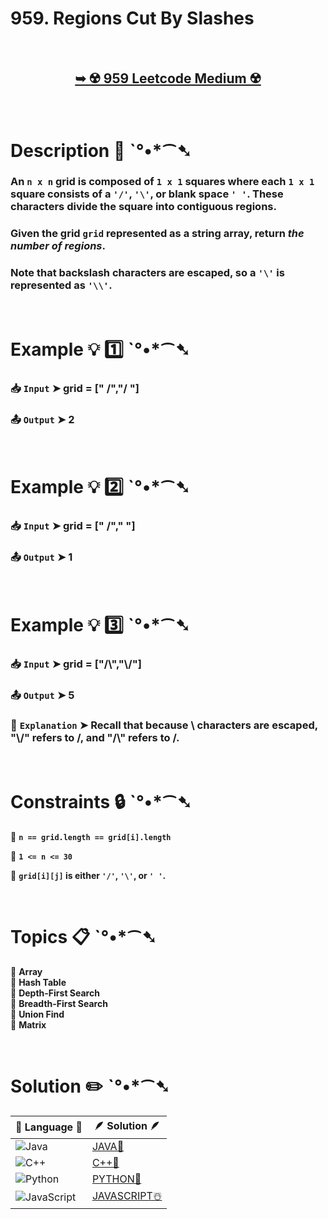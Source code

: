 # 959. Regions Cut By Slashes

</br>

<h2 align="center"> 

<a href="https://leetcode.com/problems/regions-cut-by-slashes/description/?envType=daily-question&envId=2024-08-10"><strong>➥ ☢️ 959 Leetcode Medium ☢️ </strong></a>
</h2>

</br>

# Description 📜 ˋ°•*⁀➷

### An `n x n` grid is composed of `1 x 1` squares where each `1 x 1` square consists of a `'/'`, `'\'`, or blank space `' '`. These characters divide the square into contiguous regions.

### Given the grid `grid` represented as a string array, return *the number of regions*.

### Note that backslash characters are escaped, so a `'\'` is represented as `'\\'`.

</br>

# Example 💡 1️⃣ ˋ°•*⁀➷

  ### 📥 `Input`  ➤ grid = [" /","/ "]

  ### 📤 `Output`  ➤ 2

</br>

# Example 💡 2️⃣ ˋ°•*⁀➷

  ### 📥 `Input` ➤ grid = [" /","  "]

  ### 📤 `Output`  ➤ 1


</br>

# Example 💡 3️⃣ ˋ°•*⁀➷

  ### 📥 `Input` ➤ grid = ["/\\","\\/"]

  ### 📤 `Output`  ➤ 5

  ### 🔦 `Explanation`  ➤  Recall that because \ characters are escaped, "\\/" refers to \/, and "/\\" refers to /\.

</br>

# Constraints 🔒 ˋ°•*⁀➷

🔹 **`n == grid.length == grid[i].length`** </br>

🔹 **`1 <= n <= 30`** </br>

🔹 **`grid[i][j]` is either `'/'`, `'\'`, or `' '`.** </br>

</br>

# Topics 📋 ˋ°•*⁀➷

🔸 **Array**  </br>
🔸 **Hash Table**  </br>
🔸 **Depth-First Search**  </br>
🔸 **Breadth-First Search**  </br>
🔸 **Union Find**  </br>
🔸 **Matrix**  </br>


</br>

# Solution ✏️ ˋ°•*⁀➷

| 📒 Language 📒  | 🪶 Solution 🪶 |
| ------------- | ------------- |
|  ![Java](https://img.shields.io/badge/java-%23ED8B00.svg?style=for-the-badge&logo=openjdk&logoColor=white)  | [JAVA🍁]() |
|  ![C++](https://img.shields.io/badge/c++-%2300599C.svg?style=for-the-badge&logo=c%2B%2B&logoColor=white)  | [C++🎲]()  |
|  ![Python](https://img.shields.io/badge/python-3670A0?style=for-the-badge&logo=python&logoColor=ffdd54)    | [PYTHON🍰]() |
| ![JavaScript](https://img.shields.io/badge/javascript-%23323330.svg?style=for-the-badge&logo=javascript&logoColor=%23F7DF1E)   | [JAVASCRIPT☃️]() |

